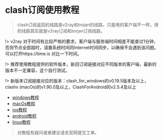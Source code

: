 # clash订阅使用教程

>clash订阅返回的线路是v2ray和trojan的线路，只是用的客户端不一样，用的线路其实就是v2ray订阅和torjan订阅线路。

!> v2ray 对于时间有比较严格的要求，客户端与服务端时间相差不能查过1分钟，否则节点全部超时，请置系统时间同Internet时间同步，以确保不会遇到该问题。可以打开https://time.is 对比一下时间。

!> 推荐使用教程提供的软件版本，新旧订阅链接对应不同版本的客户端，最新的版本不一定兼容，这个自行测试。

!> 新版本订阅链接对应的版本：clash_for_windows的v0.19.5版本及以上，clashx (macOs)的v1.90.0及以上，ClashForAndroid的v2.5.4及以上

- [windows教程](/clash/windows.md)
- [macOs教程](/clash/macOs.md)
- [ios教程](/clash/ios.md)
- [android教程](/clash/android.md)
- [linux教程](/clash/linux.md)

> 对教程有疑问或者建议请去官网提交工单。
